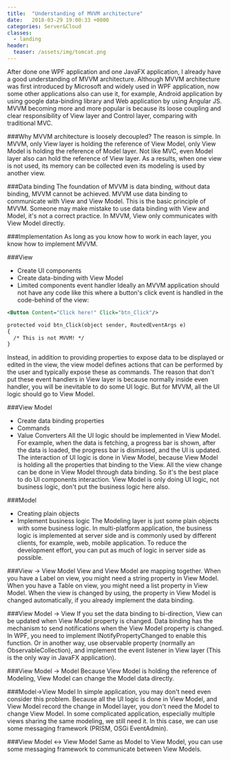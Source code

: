 ```yaml
---
title:  "Understanding of MVVM architecture"
date:   2018-03-29 19:00:33 +0800
categories: Server&Cloud
classes:
  - landing
header:
  teaser: /assets/img/tomcat.png
---
```


After done one WPF application and one JavaFX application, I already have a good understanding of MVVM architecture.
Although MVVM architecture was first introduced by Microsoft and widely used in WPF application, now some other applications also can use it, for example, Android application by using google data-binding library and Web application by using Angular JS.
MVVM becoming more and more popular is because its loose coupling and clear responsibility of View layer and Control layer, comparing with traditional MVC.

###Why MVVM architecture is loosely decoupled? 
The reason is simple. In MVVM, only View layer is holding the reference of View Model, only View Model is holding the reference of Model layer.
Not like MVC, even Model layer also can hold the reference of View layer.
As a results, when one view is not used, its memory can be collected even its modeling is used by another view.

###Data binding
The foundation of MVVM is data binding, without data binding, MVVM cannot be achieved. MVVM use data binding to communicate with View and View Model. This is the basic principle of MVVM. Someone may make mistake to use data binding with View and Model, it's not a correct practice. In MVVM, View only communicates with View Model directly.

###Implementation
As long as you know how to work in each layer, you know how to implement MVVM.

###View
* Create UI components
* Create data-binding with View Model
* Limited components event handler
Ideally an MVVM application should not have any code like this where a button's click event is handled in the code-behind of the view:
```xml
<Button Content="Click here!" Click="btn_Click"/>

protected void btn_Click(object sender, RoutedEventArgs e)
{
  /* This is not MVVM! */
}
```
Instead, in addition to providing properties to expose data to be displayed or edited in the view, the view model defines actions that can be performed by the user and typically expose these as commands. 
The reason that don't put these event handlers in View layer is because normally inside even handler, you will be inevitable to do some UI logic. But for MVVM, all the UI logic should go to View Model.


###View Model
* Create data binding properties
* Commands
* Value Converters
All the UI logic should be implemented in View Model. For example, when the data is fetching, a progress bar is shown, after the data is loaded, the progress bar is dismissed, and the UI is updated.
The interaction of UI logic is done in View Model, because View Model is holding all the properties that binding to the View. All the view change can be done in View Model through data binding. So it's the best place to do UI components interaction.
View Model is only doing UI logic, not business logic, don't put the business logic here also.

###Model
* Creating plain objects
* Implement business logic
The Modeling layer is just some plain objects with some business logic. In multi-platform application, the business logic is implemented at server side and is commonly used by different clients, for example, web, mobile application. To reduce the development effort, you can put as much of logic in server side as possible.

###View -> View Model
View and View Model are mapping together. When you have a Label on view, you might need a string property in View Model. When you have a Table on view, you might need a list property in View Model. When the view is changed by using, the property in View Model is changed automatically, if you already implement the data binding. 

###View Model -> View
If you set the data binding to bi-direction, View can be updated when View Model property is changed. Data binding has the mechanism to send notifications when the View Model property is changed. In WPF, you need to implement INotifyPropertyChanged to enable this function. 
Or in another way, use observable property (normally an ObservableCollection), and implement the event listener in View layer (This is the only way in JavaFX application). 

###View Model -> Model
Because View Model is holding the reference of Modeling, View Model can change the Model data directly.

###Model->View Model
In simple application, you may don't need even consider this problem. Because all the UI logic is done in View Model, and View Model record the change in Model layer, you don't need the Model to change View Model.
In some complicated application, especially multiple views sharing the same modeling, we still need it. In this case, we can use some messaging framework (PRISM, OSGi EventAdmin).

###View Model <-> View Model
Same as Model to View Model, you can use some messaging framework to communicate between View Models.
